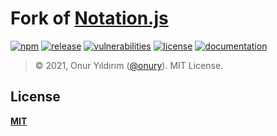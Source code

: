 # Fork of [Notation.js](https://github.com/onury/notation)

[![npm](http://img.shields.io/npm/v/@s5rw/notation.svg?style=flat-square)](https://www.npmjs.com/package/@s5rw/notation)
[![release](https://img.shields.io/github/release/s5rw/notation.svg?style=flat-square)](https://github.com/s5rw/notation)
[![vulnerabilities](https://snyk.io/test/github/s5rw/notation/badge.svg?style=flat-square)](https://snyk.io/test/github/s5rw/notation)
[![license](http://img.shields.io/npm/l/@s5rw/notation.svg?style=flat-square)](https://github.com/s5rw/notation/blob/master/LICENSE)
[![documentation](https://img.shields.io/badge/docs-click_to_read-c27cf4.svg?docs=click_to_read&style=flat-square)](https://onury.io/notation/api)

> © 2021, Onur Yıldırım ([@onury](https://github.com/onury)). MIT License.

## License

[**MIT**](https://github.com/s5rw/notation/blob/master/LICENSE)

[docs]:https://onury.io/notation/api
[changelog]:https://github.com/s5rw/notation/blob/master/CHANGELOG.md
